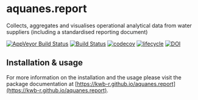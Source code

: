 # aquanes.report
Collects, aggregates and visualises operational analytical data from water suppliers (including a standardised reporting document)

[![AppVeyor Build Status](https://ci.appveyor.com/api/projects/status/5s0ekleh3f1wnjch?branch=master&svg=true)](https://ci.appveyor.com/project/KWB-R/aquanes-report) 
[![Build Status](https://travis-ci.org/KWB-R/aquanes.report.svg?branch=master)](https://travis-ci.org/KWB-R/aquanes.report) [![codecov](https://codecov.io/github/KWB-R/aquanes.report/branch/master/graphs/badge.svg)](https://codecov.io/github/KWB-R/aquanes.report)
[![lifecycle](https://img.shields.io/badge/lifecycle-stable-brightgreen.svg)](https://www.tidyverse.org/lifecycle/#stable) 
[![DOI](https://zenodo.org/badge/83431353.svg)](https://zenodo.org/badge/latestdoi/83431353)


## Installation & usage

For more information on the installation and the usage please visit the 
package documentation at [https://kwb-r.github.io/aquanes.report](https://kwb-r.github.io/aquanes.report).
